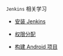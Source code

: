 `Jenkins` 相关学习

* [安装 Jenkins](install.md)

* [权限分配](manageAssign.md)
* [构建 Android 项目](buildAndroid.md)

